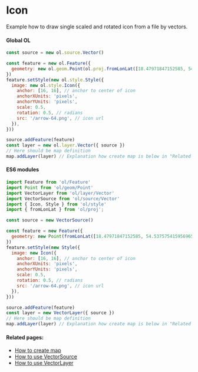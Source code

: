 # Icon

Example how to draw single scaled and rotated icon from a file by vectors.

<!-- tabs:start -->

#### **Global OL**

```js
const source = new ol.source.Vector()

const feature = new ol.Feature({
  geometry: new ol.geom.Point(ol.proj.fromLonLat([18.47971847152585, 54.537575415956965])),
})
feature.setStyle(new ol.style.Style({
  image: new ol.style.Icon({
    anchor: [16, 16], // anchor to center of icon
    anchorXUnits: 'pixels',
    anchorYUnits: 'pixels',
    scale: 0.5,
    rotation: 0.5, // radians
    src: '/arrow-64.png', // icon url
  }),
}))

source.addFeature(feature)
const layer = new ol.layer.Vector({ source })
// Here should be map definition
map.addLayer(layer) // Explanation how create map is below in "Related pages"
```

#### **ES6 modules**

```js
import Feature from 'ol/Feature'
import Point from 'ol/geom/Point'
import VectorLayer from 'ol/layer/Vector'
import VectorSource from 'ol/source/Vector'
import { Icon, Style } from 'ol/style'
import { fromLonLat } from 'ol/proj';

const source = new VectorSource()

const feature = new Feature({
  geometry: new Point(fromLonLat([18.47971847152585, 54.537575415956965])),
})
feature.setStyle(new Style({
  image: new Icon({
    anchor: [16, 16], // anchor to center of icon
    anchorXUnits: 'pixels',
    anchorYUnits: 'pixels',
    scale: 0.5,
    rotation: 0.5, // radians
    src: '/arrow-64.png', // icon url
  }),
}))

source.addFeature(feature)
const layer = new VectorLayer({ source })
// Here should be map definition
map.addLayer(layer) // Explanation how create map is below in "Related pages"
```

<!-- tabs:end -->

#### Related pages:
* [How to create map](beginner/first-run.md)
* [How to use VectorSource](sources/vector.md)
* [How to use VectorLayer](layers/vector.md)
